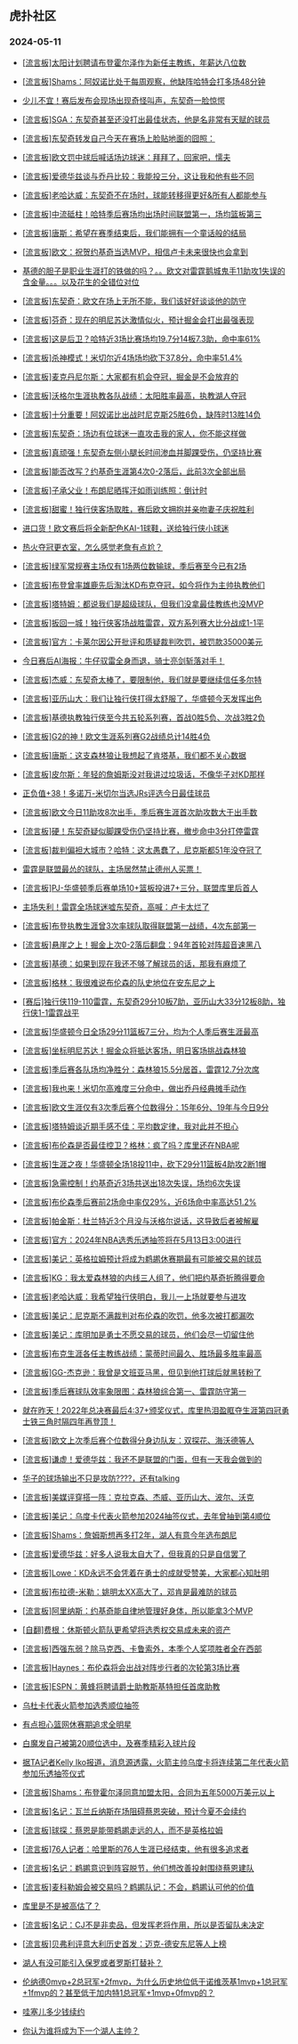 ## 虎扑社区 
### 2024-05-11

+ [[流言板]太阳计划聘请布登霍尔泽作为新任主教练，年薪达八位数](https://bbs.hupu.com/626272749.html)

+ [[流言板]Shams：阿奴诺比处于每周观察，他缺阵哈特会打多场48分钟](https://bbs.hupu.com/626273352.html)

+ [少儿不宜！赛后发布会现场出现奇怪叫声，东契奇一脸惊愕](https://bbs.hupu.com/626264125.html)

+ [[流言板]SGA：东契奇甚至还没打出最佳状态，他是名非常有天赋的球员](https://bbs.hupu.com/626270975.html)

+ [[流言板]东契奇转发自己今天在赛场上脸贴地面的囧照：](https://bbs.hupu.com/626269651.html)

+ [[流言板]欧文罚中球后喊话场边球迷：拜拜了，回家吧，懦夫](https://bbs.hupu.com/626267323.html)

+ [[流言板]爱德华兹谈与乔丹比较：我能投三分，这让我和他有些不同](https://bbs.hupu.com/626273553.html)

+ [[流言板]老哈达威：东契奇不在场时，球能转移得更好&所有人都能参与](https://bbs.hupu.com/626273862.html)

+ [[流言板]中流砥柱！哈特季后赛场均出场时间联盟第一，场均篮板第三](https://bbs.hupu.com/626272251.html)

+ [[流言板]唐斯：希望在赛季结束后，我们能拥有一个童话般的结局](https://bbs.hupu.com/626269961.html)

+ [[流言板]欧文：祝贺约基奇当选MVP，相信卢卡未来很快也会拿到](https://bbs.hupu.com/626269268.html)

+ [基德的胆子是职业生涯打的铁做的吗？。。欧文对雷霆鹅城鬼手11助攻1失误的含金量。。。以及花生的全错位对位](https://bbs.hupu.com/626270317.html)

+ [[流言板]东契奇：欧文在场上无所不能，我们该好好谈谈他的防守](https://bbs.hupu.com/626269998.html)

+ [[流言板]芬奇：现在的明尼苏达激情似火，预计掘金会打出最强表现](https://bbs.hupu.com/626271158.html)

+ [[流言板]这是后卫？哈特近3场比赛场均19.7分14板7.3助，命中率61%](https://bbs.hupu.com/626265120.html)

+ [[流言板]杀神模式！米切尔近4场场均砍下37.8分，命中率51.4%](https://bbs.hupu.com/626265163.html)

+ [[流言板]麦克丹尼尔斯：大家都有机会夺冠，掘金是不会放弃的](https://bbs.hupu.com/626270219.html)

+ [[流言板]沃格尔生涯执教各队战绩：太阳胜率最高，执教湖人夺冠](https://bbs.hupu.com/626264595.html)

+ [[流言板]十分重要！阿奴诺比出战时尼克斯25胜6负，缺阵时13胜14负](https://bbs.hupu.com/626265386.html)

+ [[流言板]东契奇：场边有位球迷一直攻击我的家人，你不能这样做](https://bbs.hupu.com/626264604.html)

+ [[流言板]真顽强！东契奇左侧小腿长时间渗血并脚踝受伤，仍坚持比赛](https://bbs.hupu.com/626262625.html)

+ [[流言板]能否改写？约基奇生涯第4次0-2落后，此前3次全部出局](https://bbs.hupu.com/626268321.html)

+ [[流言板]子承父业！布朗尼晒挥汗如雨训练照：倒计时](https://bbs.hupu.com/626264184.html)

+ [[流言板]甜蜜！独行侠客场取胜，赛后欧文拥抱并亲吻妻子庆祝胜利](https://bbs.hupu.com/626264310.html)

+ [进口货！欧文赛后将全新配色KAI-1球鞋，送给独行侠小球迷](https://bbs.hupu.com/626264229.html)

+ [热火夺冠更衣室，怎么感觉老詹有点尬？](https://bbs.hupu.com/626263723.html)

+ [[流言板]绿军常规赛主场仅有1场两位数输球，季后赛至今已有2场](https://bbs.hupu.com/626272226.html)

+ [[流言板]布登曾率雄鹿先后淘汰KD布克夺冠，如今将作为主帅执教他们](https://bbs.hupu.com/626273502.html)

+ [[流言板]塔特姆：都说我们是超级球队，但我们没拿最佳教练也没MVP](https://bbs.hupu.com/626262743.html)

+ [[流言板]扳回一城！独行侠客场战胜雷霆，双方系列赛大比分战成1-1平](https://bbs.hupu.com/626263214.html)

+ [[流言板]官方：卡莱尔因公开批评和质疑裁判吹罚，被罚款35000美元](https://bbs.hupu.com/626273749.html)

+ [今日赛后AI海报：牛仔驭雷全身而退，骑士亮剑斩落对手！](https://bbs.hupu.com/626263438.html)

+ [[流言板]杰威：东契奇太棒了，要限制他，我们就是要继续信任多尔特](https://bbs.hupu.com/626271020.html)

+ [[流言板]亚历山大：我们让独行侠打得太舒服了，华盛顿今天发挥出色](https://bbs.hupu.com/626270578.html)

+ [[流言板]基德执教独行侠至今共五轮系列赛，首战0胜5负、次战3胜2负](https://bbs.hupu.com/626269124.html)

+ [[流言板]G2的神！欧文生涯系列赛G2战绩总计14胜4负](https://bbs.hupu.com/626267845.html)

+ [[流言板]唐斯：这支森林狼让我想起了肯塔基，我们都不关心数据](https://bbs.hupu.com/626269748.html)

+ [[流言板]皮尔斯：年轻的詹姆斯没对我讲过垃圾话，不像华子对KD那样](https://bbs.hupu.com/626262631.html)

+ [正负值+38！多诺万-米切尔当选JRs评选今日最佳球员](https://bbs.hupu.com/626272634.html)

+ [[流言板]欧文今日11助攻8次出手，季后赛生涯首次助攻数大于出手数](https://bbs.hupu.com/626265262.html)

+ [[流言板]硬！东契奇疑似脚踝受伤仍坚持比赛，撤步命中3分打停雷霆](https://bbs.hupu.com/626262548.html)

+ [[流言板]裁判偏袒大城市？哈特：这太愚蠢了，尼克斯都51年没夺冠了](https://bbs.hupu.com/626273955.html)

+ [雷霆是联盟最怂的球队，主场居然禁止德州人买票！](https://bbs.hupu.com/626262842.html)

+ [[流言板]PJ-华盛顿季后赛单场10+篮板投进7+三分，联盟库里后首人](https://bbs.hupu.com/626263073.html)

+ [主场失利！雷霆全场球迷嘘东契奇，高喊：卢卡太烂了](https://bbs.hupu.com/626263337.html)

+ [[流言板]布登执教生涯曾3次率球队取得联盟第一战绩，4次东部第一](https://bbs.hupu.com/626273907.html)

+ [[流言板]悬崖之上！掘金上次0-2落后翻盘：94年首轮对阵超音速黑八](https://bbs.hupu.com/626268168.html)

+ [[流言板]基德：如果到现在我还不够了解球员的话，那我有麻烦了](https://bbs.hupu.com/626264215.html)

+ [[流言板]格林：我很难说布伦森的队史地位在安东尼之上](https://bbs.hupu.com/626263843.html)

+ [[赛后]独行侠119-110雷霆，东契奇29分10板7助，亚历山大33分12板8助，独行侠1-1雷霆战平](https://bbs.hupu.com/626263023.html)

+ [[流言板]华盛顿今日全场29分11篮板7三分，均为个人季后赛生涯最高](https://bbs.hupu.com/626273382.html)

+ [[流言板]坐标明尼苏达！掘金众将抵达客场，明日客场挑战森林狼](https://bbs.hupu.com/626267909.html)

+ [[流言板]季后赛各队场均净胜分：森林狼15.5分居首，雷霆12.7分次席](https://bbs.hupu.com/626272273.html)

+ [[流言板]我也来！米切尔高难度三分命中，做出乔丹经典摊手动作](https://bbs.hupu.com/626259186.html)

+ [[流言板]欧文生涯仅有3次季后赛个位数得分：15年6分、19年与今日9分](https://bbs.hupu.com/626267804.html)

+ [[流言板]塔特姆谈近期手感不佳：平均数定律，我对此并不担心](https://bbs.hupu.com/626261843.html)

+ [[流言板]布伦森是否最佳控卫？格林：疯了吗？库里还在NBA呢](https://bbs.hupu.com/626261352.html)

+ [[流言板]生涯之夜！华盛顿全场18投11中，砍下29分11篮板4助攻2断1帽](https://bbs.hupu.com/626263110.html)

+ [[流言板]急需控制！约基奇近3场共送出18次失误，场均6次失误](https://bbs.hupu.com/626268652.html)

+ [[流言板]布伦森季后赛前2场命中率仅29%，近6场命中率高达51.2%](https://bbs.hupu.com/626267963.html)

+ [[流言板]帕金斯：杜兰特近3个月没与沃格尔说话，这导致后者被解雇](https://bbs.hupu.com/626274248.html)

+ [[流言板]官方：2024年NBA选秀乐透抽签将在5月13日3:00进行](https://bbs.hupu.com/626274617.html)

+ [[流言板]美记：英格拉姆预计将成为鹈鹕休赛期最有可能被交易的球员](https://bbs.hupu.com/626274616.html)

+ [[流言板]KG：我太爱森林狼的内线三人组了，他们把约基奇折腾得要命](https://bbs.hupu.com/626274358.html)

+ [[流言板]老哈达威：我希望独行侠明白，我儿一上场就要参与进攻](https://bbs.hupu.com/626274728.html)

+ [[流言板]美记：尼克斯不满裁判对布伦森的吹罚，他多次被打都漏吹](https://bbs.hupu.com/626274080.html)

+ [[流言板]美记：库明加是勇士不愿交易的球员，他们会尽一切留住他](https://bbs.hupu.com/626274656.html)

+ [[流言板]布克生涯各任主教练战绩：蒙蒂时间最久、胜场最多胜率最高](https://bbs.hupu.com/626273249.html)

+ [[流言板]GG-杰克逊：我曾是文班亚马黑，但见到他打球后就黑转粉了](https://bbs.hupu.com/626274483.html)

+ [[流言板]季后赛球队效率象限图：森林狼综合第一、雷霆防守第一](https://bbs.hupu.com/626274423.html)

+ [就在昨天！2022年总决赛最后4:37+颁奖仪式，库里热泪盈眶夺生涯第四冠勇士铁三角时隔四年再登顶！](https://bbs.hupu.com/626273952.html)

+ [[流言板]欧文上次季后赛个位数得分身边队友：双探花、海沃德等人](https://bbs.hupu.com/626273966.html)

+ [[流言板]谦虚！爱德华兹：我还不是联盟的门面，但有一天我会做到的](https://bbs.hupu.com/626275251.html)

+ [华子的球场输出不只是攻防????，还有talking](https://bbs.hupu.com/626269654.html)

+ [[流言板]美媒评穿搭一阵：克拉克森、杰威、亚历山大、波尔、沃克](https://bbs.hupu.com/626275332.html)

+ [[流言板]美记：乌度卡代表火箭参加2024抽签仪式，去年曾抽到第4顺位](https://bbs.hupu.com/626275175.html)

+ [[流言板]Shams：詹姆斯想再多打2年，湖人有意今年选布朗尼](https://bbs.hupu.com/626275537.html)

+ [[流言板]爱德华兹：好多人说我太自大了，但我真的只是自信罢了](https://bbs.hupu.com/626275416.html)

+ [[流言板]Lowe：KD永远不会凭着在勇士的成就受赞美，大家都心知肚明](https://bbs.hupu.com/626275480.html)

+ [[流言板]布拉德-米勒：姚明太XX高大了，邓肯是最难防的球员](https://bbs.hupu.com/626275624.html)

+ [[流言板]阿里纳斯：约基奇能自律地管理好身体，所以能拿3个MVP](https://bbs.hupu.com/626275590.html)

+ [[自翻]费根：休斯顿火箭队更希望将选秀权交易成未来的资产](https://bbs.hupu.com/626275338.html)

+ [[流言板]西强东弱？除马克西、卡鲁索外，本季个人奖项胜者全在西部](https://bbs.hupu.com/626276092.html)

+ [[流言板]Haynes：布伦森将会出战对阵步行者的次轮第3场比赛](https://bbs.hupu.com/626276074.html)

+ [[流言板]ESPN：黄蜂将聘请爵士助教斯基特担任首席助教](https://bbs.hupu.com/626276058.html)

+ [乌杜卡代表火箭参加选秀顺位抽签](https://bbs.hupu.com/626274837.html)

+ [有点担心篮网休赛期追求全明星](https://bbs.hupu.com/626274901.html)

+ [白魔发自己被第20顺位选中，及赛季精彩入球片段](https://bbs.hupu.com/626275075.html)

+ [据TA记者Kelly Iko报道，消息源透露，火箭主帅乌度卡将连续第二年代表火箭参加乐透抽签仪式](https://bbs.hupu.com/626275244.html)

+ [[流言板]Shams：布登霍尔泽同意加盟太阳，合同为五年5000万美元以上](https://bbs.hupu.com/626276346.html)

+ [[流言板]名记：瓦兰丘纳斯在场阻碍蔡恩突破，预计今夏不会续约](https://bbs.hupu.com/626276239.html)

+ [[流言板]球探：蔡恩是能带鹈鹕走远的人，而不是英格拉姆](https://bbs.hupu.com/626276273.html)

+ [[流言板]76人记者：哈里斯的76人生涯已经结束，他有很多追求者](https://bbs.hupu.com/626276287.html)

+ [[流言板]名记：鹈鹕意识到阵容脱节，他们想改善投射围绕蔡恩建队](https://bbs.hupu.com/626276218.html)

+ [[流言板]麦科勒姆会被交易吗？鹈鹕队记：不会，鹈鹕认可他的价值](https://bbs.hupu.com/626276316.html)

+ [库里是不是被高估了？](https://bbs.hupu.com/626276211.html)

+ [[流言板]名记：CJ不是非卖品，但发挥老将作用，所以是否留队未决定](https://bbs.hupu.com/626276324.html)

+ [[流言板]贝弗利评意大利历史首发：迈克-德安东尼等人上榜](https://bbs.hupu.com/626276356.html)

+ [湖人有没可能引入保罗或者罗斯打替补？](https://bbs.hupu.com/626276148.html)

+ [伦纳德0mvp+2总冠军+2fmvp，为什么历史地位低于诺维茨基1mvp+1总冠军+1fmvp的？甚至低于加内特1总冠军+1mvp+0fmvp的？](https://bbs.hupu.com/626276164.html)

+ [哇塞儿多少钱续约](https://bbs.hupu.com/626276099.html)

+ [你认为谁将成为下一个湖人主帅？](https://bbs.hupu.com/626275966.html)

